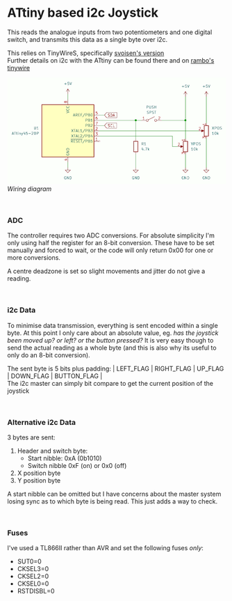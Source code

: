 # ATtiny based i2c Joystick

This reads the analogue inputs from two potentiometers and one digital switch, and transmits this data as a single byte over i2c.

This relies on TinyWireS, specifically [svoisen's version](https://github.com/svoisen/TinyWire)\
Further details on i2c with the ATtiny can be found there and on [rambo's tinywire](https://github.com/rambo/TinyWire)

![Wiring](images/wiring.png)
*Wiring diagram*

<br/>

### ADC
The controller requires two ADC conversions. For absolute simplicity I'm only using half the register for an 8-bit conversion. These have to be set manually and forced to wait, or the code will only return 0x00 for one or more conversions.

A centre deadzone is set so slight movements and jitter do not give a reading.

<br/>

### i2c Data
To minimise data transmission, everything is sent encoded within a single byte. At this point I only care about an absolute value, eg. *has the joystick been moved up? or left? or the button pressed?* It is very easy though to send the actual reading as a whole byte (and this is also why its useful to only do an 8-bit conversion).

The sent byte is 5 bits plus padding:
| LEFT_FLAG | RIGHT_FLAG | UP_FLAG | DOWN_FLAG | BUTTON_FLAG |\
The i2c master can simply bit compare to get the current position of the joystick

<br/>

### Alternative i2c Data
3 bytes are sent:
1. Header and switch byte:
    * Start nibble: 0xA (0b1010)
    * Switch nibble 0xF (on) or 0x0 (off)
2. X position byte
3. Y position byte

A start nibble can be omitted but I have concerns about the master system losing sync as to which byte is being read. This just adds a way to check.

<br />

### Fuses
I've used a TL866II rather than AVR and set the following fuses *only*:
* SUT0=0
* CKSEL3=0
* CKSEL2=0
* CKSEL0=0
* RSTDISBL=0